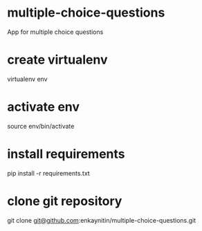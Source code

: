 # multiple-choice-questions
App for multiple choice questions


# create virtualenv
virtualenv env

# activate env
source env/bin/activate

# install requirements
pip install -r requirements.txt


# clone git repository
git clone git@github.com:enkaynitin/multiple-choice-questions.git


